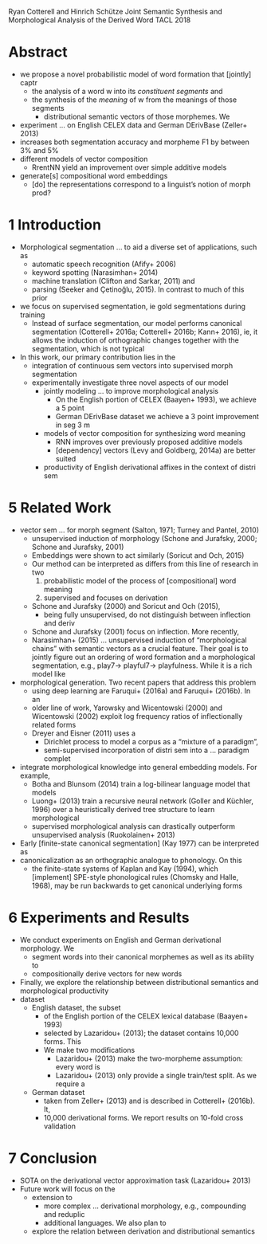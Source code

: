 Ryan Cotterell and  Hinrich Schütze
Joint Semantic Synthesis and Morphological Analysis of the Derived Word
TACL 2018

# Abstract

* we propose a novel probabilistic model of word formation that [jointly] captr
  * the analysis of a word w into its _constituent segments_ and
  * the synthesis of the _meaning_ of w from the meanings of those segments
    * distributional semantic vectors of those morphemes. We
* experiment ... on English CELEX data and German DErivBase (Zeller+ 2013)
* increases both segmentation accuracy and morpheme F1 by between 3% and 5%
* different models of vector composition
  * RrentNN yield an improvement over simple additive models
* generate[s] compositional word embeddings
  * [do] the representations correspond to a linguist’s notion of morph prod?

# 1 Introduction

* Morphological segmentation ... to aid a diverse set of applications, such as
  * automatic speech recognition (Afify+ 2006)
  * keyword spotting (Narasimhan+ 2014)
  * machine translation (Clifton and Sarkar, 2011) and
  * parsing (Seeker and Çetinoğlu, 2015). In contrast to much of this prior
* we focus on supervised segmentation, ie gold segmentations during training
  * Instead of surface segmentation, our model performs canonical segmentation
    (Cotterell+ 2016a; Cotterell+ 2016b; Kann+ 2016), ie, it allows
    the induction of orthographic changes together with the segmentation, which
    is not typical
* In this work, our primary contribution lies in the
  * integration of continuous sem vectors into supervised morph segmentation
  * experimentally investigate three novel aspects of our model
    * jointly modeling ... to improve morphological analysis
      * On the English portion of CELEX (Baayen+ 1993), we achieve a 5 point
      * German DErivBase dataset we achieve a 3 point improvement in seg 3 m
    * models of vector composition for synthesizing word meaning
      * RNN improves over previously proposed additive models
      * [dependency] vectors (Levy and Goldberg, 2014a) are better suited
    * productivity of English derivational affixes in the context of distri sem

# 5 Related Work

* vector sem ... for morph segment (Salton, 1971; Turney and Pantel, 2010)
	* unsupervised induction of morphology
		(Schone and Jurafsky, 2000; Schone and Jurafsky, 2001)
	* Embeddings were shown to act similarly (Soricut and Och, 2015)
	* Our method can be interpreted as differs from this line of research in two
		1. probabilistic model of the process of [compositional] word meaning
		2. supervised and focuses on derivation
	* Schone and Jurafsky (2000) and Soricut and Och (2015), 	
		* being fully unsupervised, do not distinguish between inflection and deriv
	* Schone and Jurafsky (2001) focus on inflection.  More recently,
	* Narasimhan+ (2015) ... unsupervised induction of “morphological chains”
		with semantic vectors as a crucial feature. Their goal is to
		jointly figure out an ordering of word formation and a morphological
		segmentation, e.g., play7→ playful7→ playfulness. While it is a rich model like
* morphological generation. Two recent papers that address this problem
	* using deep learning are Faruqui+ (2016a) and Faruqui+ (2016b).  In an
  * older line of work, Yarowsky and Wicentowski (2000) and Wicentowski (2002)
    exploit log frequency ratios of inflectionally related forms
  * Dreyer and Eisner (2011) uses a
    * Dirichlet process to model a corpus as a “mixture of a paradigm”,
    * semi-supervised incorporation of distri sem into a ... paradigm complet
* integrate morphological knowledge into general embedding models. For example,
  * Botha and Blunsom (2014) train a log-bilinear language model that models
  * Luong+ (2013) train a recursive neural network (Goller and Küchler, 1996)
    over a heuristically derived tree structure to learn morphological
  * supervised morphological analysis can drastically outperform unsupervised
    analysis (Ruokolainen+ 2013)
* Early [finite-state canonical segmentation]  (Kay 1977) can be interpreted as
* canonicalization as an orthographic analogue to phonology.  On this
  * the finite-state systems of Kaplan and Kay (1994),
    which [implement] SPE-style phonological rules (Chomsky and Halle, 1968),
    may be run backwards to get canonical underlying forms

# 6 Experiments and Results

* We conduct experiments on English and German derivational morphology. We
  * segment words into their canonical morphemes as well as its ability to
  * compositionally derive vectors for new words
* Finally, we explore the relationship between distributional semantics and
  morphological productivity
* dataset
  * English dataset, the subset
    * of the English portion of the CELEX lexical database (Baayen+ 1993)
    * selected by Lazaridou+ (2013); the dataset contains 10,000 forms. This
    * We make two modifications
      * Lazaridou+ (2013) make the two-morpheme assumption: every word is
      * Lazaridou+ (2013) only provide a single train/test split. As we require a
  * German dataset
    * taken from Zeller+ (2013) and is described in Cotterell+ (2016b).  It,
    * 10,000 derivational forms. We report results on 10-fold cross validation

# 7 Conclusion

* SOTA on the derivational vector approximation task (Lazaridou+ 2013)
* Future work will focus on the
  * extension to
    * more complex ... derivational morphology, e.g., compounding and reduplic
    * additional languages. We also plan to
  * explore the relation between derivation and distributional semantics

